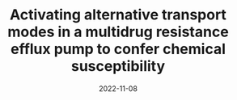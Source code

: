 ---
title: "Activating alternative transport modes in a multidrug resistance efflux pump to confer chemical susceptibility"
date: "2022-11-08"
authors: "Spreacker PJ, Thomas N, Beeninga WF, Brousseau M, Porter CJ, Hibbs KM, Henzler-Wildman KA"
reviewers: "Macdonald CM"
image: "/static/img/reviews/2022_spreacker.png"

peer-review:
 - biorxiv_version: "2021.12.04.471113v2"
 - prereview_beta: "doi-10.1101-2021.12.04.471113"

published:
- pmid: "36496486"
  pdf: "http://cdn.fraserlab.com/reviews/2022_spreaker.pdf" #full cdn link

---